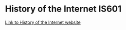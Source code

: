 # History of the Internet IS601

[Link to History of the Internet website](http://webhistory1.eastus.azurecontainer.io)


